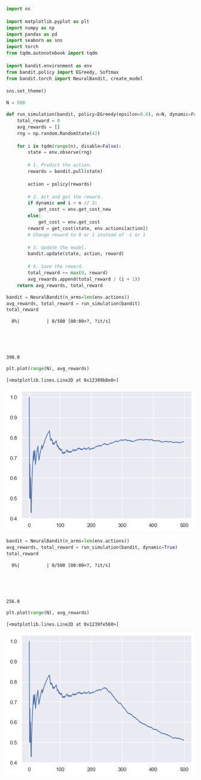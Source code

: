 ```python
import os

import matplotlib.pyplot as plt
import numpy as np
import pandas as pd
import seaborn as sns
import torch
from tqdm.autonotebook import tqdm

import bandit.environment as env
from bandit.policy import EGreedy, Softmax
from bandit.torch import NeuralBandit, create_model

sns.set_theme()
```


```python
N = 500
```


```python
def run_simulation(bandit, policy=EGreedy(epsilon=0.0), n=N, dynamic=False):
    total_reward = 0
    avg_rewards = []
    rng = np.random.RandomState(42)

    for i in tqdm(range(n), disable=False):
        state = env.observe(rng)

        # 1. Predict the action.
        rewards = bandit.pull(state)

        action = policy(rewards)

        # 2. Act and get the reward.
        if dynamic and i > n // 2:
            get_cost = env.get_cost_new
        else:
            get_cost = env.get_cost
        reward = get_cost(state, env.actions[action])
        # Change reward to 0 or 1 instead of -1 or 1

        # 3. Update the model.
        bandit.update(state, action, reward)

        # 4. Save the reward.
        total_reward += max(0, reward)
        avg_rewards.append(total_reward / (i + 1))
    return avg_rewards, total_reward
```


```python
bandit = NeuralBandit(n_arms=len(env.actions))
avg_rewards, total_reward = run_simulation(bandit)
total_reward
```


      0%|          | 0/500 [00:00<?, ?it/s]





    390.0




```python
plt.plot(range(N), avg_rewards)
```




    [<matplotlib.lines.Line2D at 0x12389b8e0>]




    
![png](15_torch_bandit_files/15_torch_bandit_4_1.png)
    



```python
bandit = NeuralBandit(n_arms=len(env.actions))
avg_rewards, total_reward = run_simulation(bandit, dynamic=True)
total_reward
```


      0%|          | 0/500 [00:00<?, ?it/s]





    256.0




```python
plt.plot(range(N), avg_rewards)
```




    [<matplotlib.lines.Line2D at 0x1239fe560>]




    
![png](15_torch_bandit_files/15_torch_bandit_6_1.png)
    



```python

```
